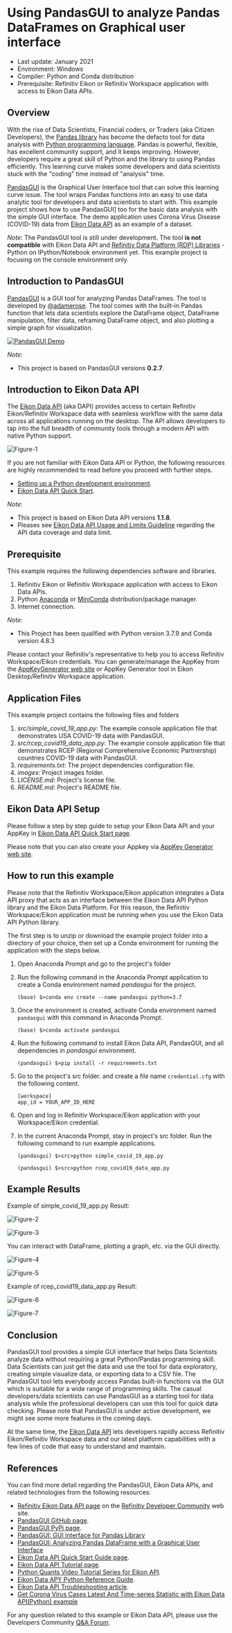 # Using PandasGUI to analyze Pandas DataFrames on Graphical user interface
- Last update: January 2021
- Environment: Windows 
- Compiler: Python and Conda distribution
- Prerequisite: Refinitiv Eikon or Refinitiv Workspace application with access to Eikon Data APIs.

## <a id="overview"></a>Overview

With the rise of Data Scientists, Financial coders, or Traders (aka Citizen Developers), the [Pandas library](https://pandas.pydata.org/) has become the defacto tool for data analysis with [Python programming language](https://www.python.org/). Pandas is powerful, flexible, has excellent community support, and it keeps improving. However, developers require a great skill of Python and the library to using Pandas efficiently. This learning curve makes some developers and data scientists stuck with the "coding" time instead of "analysis" time.

[PandasGUI](https://github.com/adamerose/PandasGUI) is the Graphical User Interface tool that can solve this learning curve issue. The tool wraps Pandas functions into an easy to use data analytic tool for developers and data scientists to start with. This example project shows how to use PandasGUI] too for the basic data analysis with the simple GUI interface. The demo application uses Corona Virus Disease (COVID-19) data from [Eikon Data API](https://developers.refinitiv.com/en/api-catalog/eikon/eikon-data-api) as an example of a dataset.

*Note*:
The PandasGUI tool is still under development. The tool **is not compatible** with Eikon Data API and [Refinitiv Data Platform (RDP) Libraries](https://developers.refinitiv.com/en/api-catalog/refinitiv-data-platform/refinitiv-data-platform-libraries) - Python on IPython/Notebook environment yet. This example project is focusing on the console environment only.

## <a id="pandasgu_intro"></a>Introduction to PandasGUI

[PandasGUI](https://github.com/adamerose/pandasgui) is a GUI tool for analyzing Pandas DataFrames. The tool is developed by [@adamerose](https://github.com/adamerose). The tool comes with the built-in Pandas function that lets data scientists explore the DataFrame object, DataFrame manipulation, filter data, reframing DataFrame object, and also plotting a simple graph for visualization.  

[![PandasGUI Demo](https://i.imgur.com/u3BzdoS.png)](https://www.youtube.com/watch?v=NKXdolMxW2Y "PandasGUI Demo")

*Note*:
- This project is based on PandasGUI versions **0.2.7**.

## <a id="eikon_intro"></a>Introduction to Eikon Data API

The  [Eikon Data API](https://developers.refinitiv.com/en/api-catalog/eikon/eikon-data-api) (aka DAPI) provides access to certain Refinitiv Eikon/Refinitiv Workspace data with seamless workflow with the same data across all applications running on the desktop. The API allows developers to tap into the full breadth of community tools through a modern API with native Python support.

![Figure-1](images/dapi_overview1.png "Eikon Data API Overview") 

If you are not familiar with Eikon Data API or Python, the following resources are highly recommended to read before you proceed with further steps.
- [Setting up a Python development environment](https://developers.refinitiv.com/en/api-catalog/eikon/eikon-data-api/tutorials#setting-up-a-python-development-environment).
- [Eikon Data API Quick Start](https://developers.refinitiv.com/en/api-catalog/eikon/eikon-data-api/quick-start).

*Note*:
- This project is based on Eikon Data API versions **1.1.8**.
- Pleases see [Eikon Data API Usage and Limits Guideline](https://developers.refinitiv.com/en/api-catalog/eikon/eikon-data-api/documentation#eikon-data-api-usage-and-limits-guideline) regarding the API data coverage and data limit. 

## <a id="prerequisite"></a>Prerequisite
This example requires the following dependencies software and libraries.
1. Refinitiv Eikon or Refinitiv Workspace application with access to Eikon Data APIs.
2. Python [Anaconda](https://www.anaconda.com/distribution/) or [MiniConda](https://docs.conda.io/en/latest/miniconda.html) distribution/package manager.
3. Internet connection.

*Note:* 
- This Project has been qualified with Python version 3.7.9 and Conda version 4.8.3

Please contact your Refinitiv's representative to help you to access Refinitiv Workspace/Eikon credentials. You can generate/manage the AppKey from the  [AppKeyGenerator web site](https://emea1.apps.cp.thomsonreuters.com/apps/AppkeyGenerator) or AppKey Generator tool in Eikon Desktop/Refinitiv Workspace application. 

## <a id="application_files"></a>Application Files
This example project contains the following files and folders
1. *src/simple_covid_19_app.py*: The example console application file that demonstrates  USA COVID-19 data with PandasGUI.
2. *src/rcep_covid19_data_app.py*: The example console application file that demonstrates  RCEP (Regional Comprehensive Economic Partnership) countries COVID-19 data with PandasGUI.
3. *requirements.txt*: The project dependencies configuration file.
4. *images*: Project images folder.
5. *LICENSE.md*: Project's license file.
6. *README.md*: Project's README file.

## <a id="eikon_setup"></a>Eikon Data API Setup

Please follow a step by step guide to setup your Eikon Data API and your AppKey in [Eikon Data API Quick Start page](https://developers.refinitiv.com/en/api-catalog/eikon/eikon-data-api/quick-start). 

Please note that you can also create your Appkey via <a href="https://amers1.apps.cp.thomsonreuters.com/apps/AppkeyGenerator">AppKey Generator web site</a>.

## <a id="running"></a>How to run this example

Please note that the Refinitiv Workspace/Eikon application integrates a Data API proxy that acts as an interface between the Eikon Data API Python library and the Eikon Data Platform. For this reason, the Refinitiv Workspace/Eikon application must be running when you use the Eikon Data API Python library.

The first step is to unzip or download the example project folder into a directory of your choice, then set up a Conda environment for running the application with the steps below.

1. Open Anaconda Prompt and go to the project's folder
2. Run the following command in the Anaconda Prompt application to create a Conda environment named *pandasgui* for the project.
    ```
    (base) $>conda env create --name pandasgui python=3.7
    ```
3. Once the environment is created, activate Conda environment named ```pandasgui``` with this command in Anaconda Prompt.
    ```
    (base) $>conda activate pandasgui
    ```
4. Run the following command to install Eikon Data API, PandasGUI, and all dependencies in *pandasgui* environment.
    ```
    (pandasgui) $>pip install -r requirements.txt
    ```
4. Go to the project's src folder. and create a file name ```credential.cfg``` with the following content.
    ```
    [workspace]
    app_id = YOUR_APP_ID_HERE
    ```
5. Open and log in Refinitiv Workspace/Eikon application with your Workspace/Eikon credential.
6. In the current Anaconda Prompt, stay in project's src folder. Run the following command to run example applications.
    ```
    (pandasgui) $>src>python simple_covid_19_app.py
    ```

    ```
    (pandasgui) $>src>python rcep_covid19_data_app.py
    ```

## <a id="results"></a>Example Results

Example of simple_covid_19_app.py Result:

![Figure-2](images/simple_gui_1.png "USA COVID-19 Today DataFrame") 

![Figure-3](images/simple_gui_2.png "USA COVID-19 Today Statistics") 

You can interact with DataFrame, plotting a graph, etc. via the GUI directly.

![Figure-4](images/simple_pandas_gui1.gif "Data Editing") 

![Figure-5](images/simple_pandas_gui2.gif "Plotting a Pie Chart") 

Example of rcep_covid19_data_app.py Result:

![Figure-6](images/rcep_pandas_gui1.gif "RCEP COVID-19 DataFrames") 

![Figure-7](images/rcep_pandas_gui2.gif "RCEP COVID-19 New Cases History Graph") 

## <a id="summary"></a>Conclusion

PandasGUI tool provides a simple GUI interface that helps Data Scientists analyze data without requiring a great Python/Pandas programming skill. Data Scientists can just get the data and use the tool for data exploratory, creating simple visualize data, or exporting data to a CSV file. The PandasGUI tool lets everybody access Pandas built-in functions via the GUI which is suitable for a wide range of programming skills. The casual developers/data scientists can use PandasGUI as a starting tool for data analysis while the professional developers can use this tool for quick data checking. Please note that PandasGUI is under active development, we might see some more features in the coming days.

At the same time, the [Eikon Data API](https://developers.refinitiv.com/en/api-catalog/eikon/eikon-data-api) lets developers rapidly access Refinitiv Eikon/Refinitiv Workspace data and our latest platform capabilities with a few lines of code that easy to understand and maintain. 

## <a id="references"></a>References

You can find more detail regarding the PandasGUI, Eikon Data APIs, and related technologies from the following resources:
* [Refinitiv Eikon Data API page](https://developers.refinitiv.com/en/api-catalog/eikon/eikon-data-api) on the [Refinitiv Developer Community](https://developers.refinitiv.com/) web site.
* [PandasGUI GitHub page](https://github.com/adamerose/PandasGUI).
* [PandasGUI PyPi page](https://pypi.org/project/pandasgui/).
* [PandasGUI: GUI interface for Pandas Library](https://dev.to/gagande90/pandasgui-an-gui-interface-for-pandas-library-bp6)
* [PandasGUI: Analyzing Pandas DataFrame with a Graphical User Interface](https://towardsdatascience.com/pandasgui-analyzing-pandas-dataframes-with-a-graphical-user-interface-36f5c1357b1d)
* [Eikon Data API Quick Start Guide page](https://developers.refinitiv.com/en/api-catalog/eikon/eikon-data-api/quick-start).
* [Eikon Data API Tutorial page](https://developers.refinitiv.com/en/api-catalog/eikon/eikon-data-api/tutorials).
* [Python Quants Video Tutorial Series for Eikon API](https://community.developers.refinitiv.com/questions/37865/announcement-new-python-quants-video-tutorial-seri.html).
* [Eikon Data APY Python Reference Guide](https://developers.refinitiv.com/en/api-catalog/eikon/eikon-data-api/documentation#eikon-data-ap-is-for-python-reference-guide).
* [Eikon Data API Troubleshooting article](https://developers.refinitiv.com/en/article-catalog/article/eikon-data-api-python-troubleshooting-refinitiv).
* [Get Corona Virus Cases Latest And Time-series Statistic with Eikon Data API(Python) example](https://github.com/Refinitiv-API-Samples/Article.EikonAPI.Python.CoronavirusStatistic)

For any question related to this example or Eikon Data API, please use the Developers Community [Q&A Forum](https://community.developers.refinitiv.com/spaces/92/eikon-scripting-apis.html).
